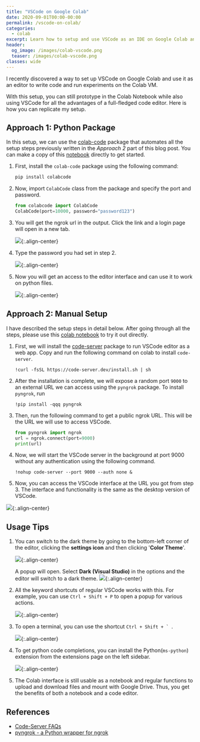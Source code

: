 ```yaml
---
title: "VSCode on Google Colab"
date: 2020-09-01T00:00-00:00
permalink: /vscode-on-colab/
categories:
  - colab
excerpt: Learn how to setup and use VSCode as an IDE on Google Colab and Kaggle.  
header:
  og_image: /images/colab-vscode.png
  teaser: /images/colab-vscode.png
classes: wide
---
```


I recently discovered a way to set up VSCode on Google Colab and use it as an editor to write code and run experiments on the Colab VM.  

With this setup, you can still prototype in the Colab Notebook while also using VSCode for all the advantages of a full-fledged code editor. Here is how you can replicate my setup.  

## Approach 1: Python Package  
In this setup, we can use the [colab-code](https://github.com/abhishekkrthakur/colabcode) package that automates all the setup steps previously written in the *Approach 2* part of this blog post. You can make a copy of this [notebook](https://colab.research.google.com/github/abhishekkrthakur/colabcode/blob/master/colab_starter.ipynb) directly to get started.  

1. First, install the `colab-code` package using the following command:   

    ```python
    pip install colabcode
    ```
2. Now, import `ColabCode` class from the package and specify the port and password.

    ```python
    from colabcode import ColabCode
    ColabCode(port=10000, password="password123")
    ```
   
3. You will get the ngrok url in the output. Click the link and a login page will open in a new tab.

    ![](/images/colab-code-step-1.png){:.align-center}  

4. Type the password you had set in step 2.  

    ![](/images/colab-code-step-2.png){:.align-center}  

5. Now you will get an access to the editor interface and can use it to work on python files.  
    
    ![](/images/colab-code-step-3.png){:.align-center}  


## Approach 2: Manual Setup 
I have described the setup steps in detail below. After going through all the steps, please use this [colab notebook](https://colab.research.google.com/drive/1yvUy5Gn9lPjmCQH6RjD_LvUO2NE0Z7RM?usp=sharing) to try it out directly. 

1. First, we will install the [code-server](https://github.com/cdr/code-server) package to run VSCode editor as a web app. Copy and run the following command on colab to install `code-server`.  

    ```
    !curl -fsSL https://code-server.dev/install.sh | sh
    ```

2. After the installation is complete, we will expose a random port `9000` to an external URL we can access using the `pyngrok` package. To install `pyngrok`, run  

    ```shell
    !pip install -qqq pyngrok
    ```

3. Then, run the following command to get a public ngrok URL. This will be the URL we will use to access VSCode. 

    ```python
    from pyngrok import ngrok
    url = ngrok.connect(port=9000)
    print(url)
    ```

4. Now, we will start the VSCode server in the background at port 9000 without any authentication using the following command.

    ```
    !nohup code-server --port 9000 --auth none &
    ```

5. Now, you can access the VSCode interface at the URL you got from step 3. The interface and functionality is the same as the desktop version of VSCode.  

![](/images/colab-vscode.png){:.align-center}  

## Usage Tips  
1. You can switch to the dark theme by going to the bottom-left corner of the editor, clicking the **settings icon** and then clicking '**Color Theme**'.
    
    ![](/images/colab-dark-theme-step-1.png){:.align-center} 
    
    A popup will open. Select **Dark (Visual Studio)** in the options and the editor will switch to a dark theme. 
    ![](/images/colab-dark-theme-step-2.png){:.align-center}  

2. All the keyword shortcuts of regular VSCode works with this. For example, you can use `Ctrl + Shift + P` to open a popup for various actions.

    ![](/images/vscode-ctrl-shift-p.png){:.align-center}  

3. To open a terminal, you can use the shortcut ``Ctrl + Shift + ` ``.

    ![](/images/vscode-terminal.png){:.align-center}  

4. To get python code completions, you can install the Python(`ms-python`) extension from the extensions page on the left sidebar.

    ![](/images/vscode-code-completions.png){:.align-center}  

5. The Colab interface is still usable as a notebook and regular functions to upload and download files and mount with Google Drive. Thus, you get the benefits of both a notebook and a code editor.   

## References
- [Code-Server FAQs](https://github.com/cdr/code-server/blob/v3.5.0/doc/FAQ.md)
- [pyngrok - a Python wrapper for ngrok](https://pyngrok.readthedocs.io/en/latest/)